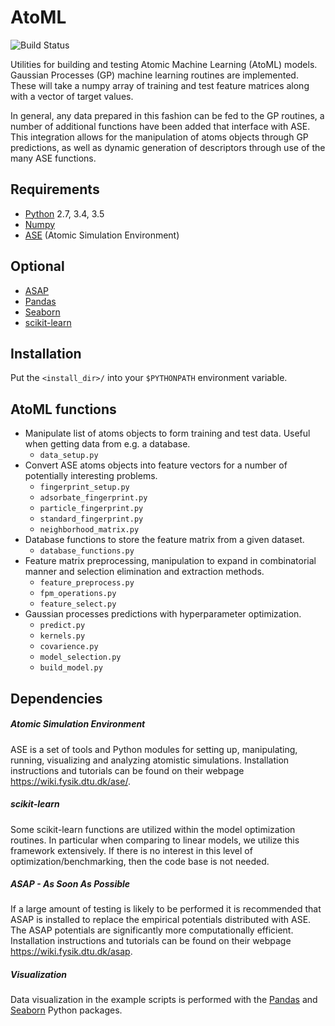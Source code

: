 # AtoML
![Build Status](https://gitlab.com/atoML/AtoML/badges/master/build.svg)

Utilities for building and testing Atomic Machine Learning (AtoML) models.
Gaussian Processes (GP) machine learning routines are implemented. These
will take a numpy array of training and test feature matrices along with a
vector of target values.

In general, any data prepared in this fashion can be fed to the GP routines,
a number of additional functions have been added that interface with ASE. This
integration allows for the manipulation of atoms objects through GP
predictions, as well as dynamic generation of descriptors through use of the
many ASE functions.

## Requirements

*   [Python](https://www.python.org) 2.7, 3.4, 3.5
*   [Numpy](https://docs.scipy.org/doc/numpy/reference/)
*   [ASE](https://wiki.fysik.dtu.dk/ase/) (Atomic Simulation Environment)

## Optional

*   [ASAP](https://wiki.fysik.dtu.dk/asap)
*   [Pandas](http://pandas.pydata.org)
*   [Seaborn](http://seaborn.pydata.org)
*   [scikit-learn](http://scikit-learn.org/stable/)

## Installation

Put the `<install_dir>/` into your `$PYTHONPATH` environment variable.

## AtoML functions

*   Manipulate list of atoms objects to form training and test data. Useful
when getting data from e.g. a database.
    -   `data_setup.py`
*   Convert ASE atoms objects into feature vectors for a number of potentially
interesting problems.
    -   `fingerprint_setup.py`
    -   `adsorbate_fingerprint.py`
    -   `particle_fingerprint.py`
    -   `standard_fingerprint.py`
    -   `neighborhood_matrix.py`
*   Database functions to store the feature matrix from a given dataset.
    -   `database_functions.py`
*   Feature matrix preprocessing, manipulation to expand in combinatorial
manner and selection elimination and extraction methods.
    -   `feature_preprocess.py`
    -   `fpm_operations.py`
    -   `feature_select.py`
*   Gaussian processes predictions with hyperparameter optimization.
    -   `predict.py`
    -   `kernels.py`
    -   `covarience.py`
    -   `model_selection.py`
    -   `build_model.py`

## Dependencies
##### Atomic Simulation Environment

ASE is a set of tools and Python modules for setting up, manipulating,
running, visualizing and analyzing atomistic simulations. Installation
instructions and tutorials can be found on their webpage
<https://wiki.fysik.dtu.dk/ase/>.

##### scikit-learn

Some scikit-learn functions are utilized within the model optimization
routines. In particular when comparing to linear models, we utilize this
framework extensively. If there is no interest in this level of
optimization/benchmarking, then the code base is not needed.

##### ASAP - As Soon As Possible

If a large amount of testing is likely to be performed it is recommended that
ASAP is installed to replace the empirical potentials distributed with ASE. The
ASAP potentials are significantly more computationally efficient.
Installation instructions and tutorials can be found on their webpage
<https://wiki.fysik.dtu.dk/asap>.

##### Visualization

Data visualization in the example scripts is performed with the
[Pandas](http://pandas.pydata.org) and [Seaborn](http://seaborn.pydata.org)
Python packages.
